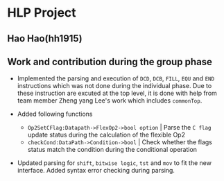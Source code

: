 # HLP Project  
## Hao Hao(hh1915)

## Work and contribution during the group phase 

* Implemented the parsing and execution of `DCD`, `DCB`, `FILL`, `EQU` and `END` instructions which was not done during the individual phase. Due to these instruction are excuted at the top level, it is done with help from team member Zheng yang Lee's work which includes `commonTop`.   

* Added following functions
    * `Op2SetCFlag:Datapath->FlexOp2->bool option` | Parse the `C flag` update status during the calculation of the flexible Op2
    * `checkCond:DataPath->Condition->bool` | Check whether the flags status match the condition during the conditional operation

* Updated parsing for `shift`, `bitwise logic`, `tst` and `mov` to fit the new interface. Added syntax error checking during  parsing. 
    









